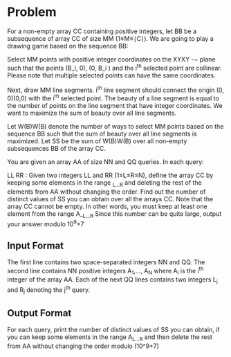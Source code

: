 # Problem

For a non-empty array CC containing positive integers, let BB be a subsequence of array CC of size MM (1≤M≤∣C∣). We are going to play a drawing game based on the sequence BB:

Select MM points with positive integer coordinates on the XYXY -− plane such that the points (B_i, 0), (0, B_i ) and the i<sup>th</sup>
  selected point are collinear. Please note that multiple selected points can have the same coordinates.


Next, draw MM line segments. i<sup>th</sup>
  line segment should connect the origin (0, 0)(0,0) with the i<sup>th</sup> selected point.
The beauty of a line segment is equal to the number of points on the line segment that have integer coordinates. We want to maximize the sum of beauty over all line segments.

Let W(B)W(B) denote the number of ways to select MM points based on the sequence BB such that the sum of beauty over all line segments is maximized. Let SS be the sum of W(B)W(B) over all non-empty subsequences BB of the array CC.

You are given an array AA of size NN and QQ queries. In each query:

LL RR : Given two integers LL and RR (1≤L≤R≤N), define the array CC by keeping some elements in the range <sub>L…R</sub>
  and deleting the rest of the elements from AA without changing the order. Find out the number of distinct values of SS you can obtain over all the arrays CC.
Note that the array CC cannot be empty. In other words, you must keep at least one element from the range A_<sub>L…R</sub>
Since this number can be quite large, output your answer modulo 10<sup>9</sup>+7
## Input Format
The first line contains two space-separated integers NN and QQ.
The second line contains NN positive integers A<sub>1</sub>,..., A<sub>N</sub>
  where A<sub>i</sub>
  is the i<sup>th</sup>
  integer of the array AA.
Each of the next QQ lines contains two integers L<sub>j</sub>
  and R<sub>j</sub>
  denoting the j<sup>th</sup>
  query.
  
## Output Format
For each query, print the number of distinct values of SS you can obtain, if you can keep some elements in the range A<sub>L…R</sub> and then delete the rest from AA without changing the order modulo (10^9+7)
 
